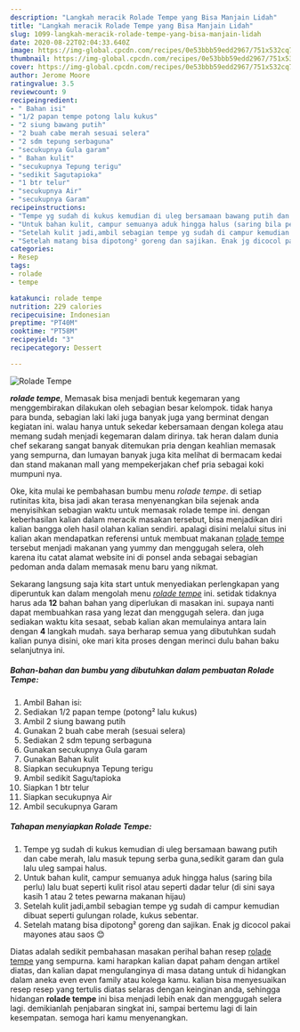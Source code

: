 ```yaml
---
description: "Langkah meracik Rolade Tempe yang Bisa Manjain Lidah"
title: "Langkah meracik Rolade Tempe yang Bisa Manjain Lidah"
slug: 1099-langkah-meracik-rolade-tempe-yang-bisa-manjain-lidah
date: 2020-08-22T02:04:33.640Z
image: https://img-global.cpcdn.com/recipes/0e53bbb59edd2967/751x532cq70/rolade-tempe-foto-resep-utama.jpg
thumbnail: https://img-global.cpcdn.com/recipes/0e53bbb59edd2967/751x532cq70/rolade-tempe-foto-resep-utama.jpg
cover: https://img-global.cpcdn.com/recipes/0e53bbb59edd2967/751x532cq70/rolade-tempe-foto-resep-utama.jpg
author: Jerome Moore
ratingvalue: 3.5
reviewcount: 9
recipeingredient:
- " Bahan isi"
- "1/2 papan tempe potong lalu kukus"
- "2 siung bawang putih"
- "2 buah cabe merah sesuai selera"
- "2 sdm tepung serbaguna"
- "secukupnya Gula garam"
- " Bahan kulit"
- "secukupnya Tepung terigu"
- "sedikit Sagutapioka"
- "1 btr telur"
- "secukupnya Air"
- "secukupnya Garam"
recipeinstructions:
- "Tempe yg sudah di kukus kemudian di uleg bersamaan bawang putih dan cabe merah, lalu masuk tepung serba guna,sedikit garam dan gula lalu uleg sampai halus."
- "Untuk bahan kulit, campur semuanya aduk hingga halus (saring bila perlu) lalu buat seperti kulit risol atau seperti dadar telur (di sini saya kasih 1 atau 2 tetes pewarna makanan hijau)"
- "Setelah kulit jadi,ambil sebagian tempe yg sudah di campur kemudian dibuat seperti gulungan rolade, kukus sebentar."
- "Setelah matang bisa dipotong² goreng dan sajikan. Enak jg dicocol pakai mayones atau saos 😊"
categories:
- Resep
tags:
- rolade
- tempe

katakunci: rolade tempe 
nutrition: 229 calories
recipecuisine: Indonesian
preptime: "PT40M"
cooktime: "PT58M"
recipeyield: "3"
recipecategory: Dessert

---
```



![Rolade Tempe](https://img-global.cpcdn.com/recipes/0e53bbb59edd2967/751x532cq70/rolade-tempe-foto-resep-utama.jpg)

<b><i>rolade tempe</i></b>, Memasak bisa menjadi bentuk kegemaran yang menggembirakan dilakukan oleh sebagian besar kelompok. tidak hanya para bunda, sebagian laki laki juga banyak juga yang berminat dengan kegiatan ini. walau hanya untuk sekedar kebersamaan dengan kolega atau memang sudah menjadi kegemaran dalam dirinya. tak heran dalam dunia chef sekarang sangat banyak ditemukan pria dengan keahlian memasak yang sempurna, dan lumayan banyak juga kita melihat di bermacam kedai dan stand makanan mall yang mempekerjakan chef pria sebagai koki mumpuni nya.

Oke, kita mulai ke pembahasan bumbu menu <i>rolade tempe</i>. di setiap rutinitas kita, bisa jadi akan terasa menyenangkan bila sejenak anda menyisihkan sebagian waktu untuk memasak rolade tempe ini. dengan keberhasilan kalian dalam meracik masakan tersebut, bisa menjadikan diri kalian bangga oleh hasil olahan kalian sendiri. apalagi disini melalui situs ini kalian akan mendapatkan referensi untuk membuat makanan <u>rolade tempe</u> tersebut menjadi makanan yang yummy dan menggugah selera, oleh karena itu catat alamat website ini di ponsel anda sebagai sebagian pedoman anda dalam memasak menu baru yang nikmat.




Sekarang langsung saja kita start untuk menyediakan perlengkapan yang diperuntuk kan dalam mengolah menu <u><i>rolade tempe</i></u> ini. setidak tidaknya harus ada <b>12</b> bahan bahan yang diperlukan di masakan ini. supaya nanti dapat membuahkan rasa yang lezat dan menggugah selera. dan juga sediakan waktu kita sesaat, sebab kalian akan memulainya antara lain dengan <b>4</b> langkah mudah. saya berharap semua yang dibutuhkan sudah kalian punya disini, oke mari kita proses dengan merinci dulu bahan baku selanjutnya ini.

<!--inarticleads1-->

##### Bahan-bahan dan bumbu yang dibutuhkan dalam pembuatan Rolade Tempe:

1. Ambil  Bahan isi:
1. Sediakan 1/2 papan tempe (potong² lalu kukus)
1. Ambil 2 siung bawang putih
1. Gunakan 2 buah cabe merah (sesuai selera)
1. Sediakan 2 sdm tepung serbaguna
1. Gunakan secukupnya Gula garam
1. Gunakan  Bahan kulit
1. Siapkan secukupnya Tepung terigu
1. Ambil sedikit Sagu/tapioka
1. Siapkan 1 btr telur
1. Siapkan secukupnya Air
1. Ambil secukupnya Garam




<!--inarticleads2-->

##### Tahapan menyiapkan Rolade Tempe:

1. Tempe yg sudah di kukus kemudian di uleg bersamaan bawang putih dan cabe merah, lalu masuk tepung serba guna,sedikit garam dan gula lalu uleg sampai halus.
1. Untuk bahan kulit, campur semuanya aduk hingga halus (saring bila perlu) lalu buat seperti kulit risol atau seperti dadar telur (di sini saya kasih 1 atau 2 tetes pewarna makanan hijau)
1. Setelah kulit jadi,ambil sebagian tempe yg sudah di campur kemudian dibuat seperti gulungan rolade, kukus sebentar.
1. Setelah matang bisa dipotong² goreng dan sajikan. Enak jg dicocol pakai mayones atau saos 😊




Diatas adalah sedikit pembahasan masakan perihal bahan resep <u>rolade tempe</u> yang sempurna. kami harapkan kalian dapat paham dengan artikel diatas, dan kalian dapat mengulanginya di masa datang untuk di hidangkan dalam aneka even even family atau kolega kamu. kalian bisa menyesuaikan resep resep yang tertulis diatas selaras dengan keinginan anda, sehingga hidangan <b>rolade tempe</b> ini bisa menjadi lebih enak dan menggugah selera lagi. demikianlah penjabaran singkat ini, sampai bertemu lagi di lain kesempatan. semoga hari kamu menyenangkan.
